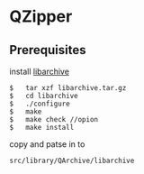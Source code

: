 # QZipper

## Prerequisites
install [libarchive](https://github.com/libarchive/libarchive)

```
$	tar xzf libarchive.tar.gz
$	cd libarchive
$	./configure
$	make
$	make check //opion
$	make install

```

copy and patse in to

```
src/library/QArchive/libarchive
```

